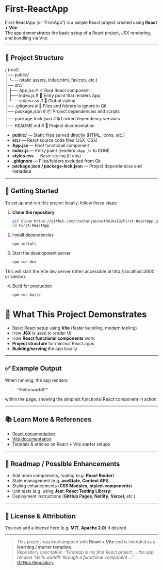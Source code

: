 # First-ReactApp

First-ReactApp (or “FirstApp”) is a simple React project created using **React + Vite**.  
The app demonstrates the basic setup of a React project, JSX rendering, and bundling via Vite.

---

## 🧪 Project Structure


/ (root)  
│── public/  
│   └── (static assets, index.html, favicon, etc.)  
│── src/  
│   ├── App.jsx          # ⚛️ Root React component  
│   ├── index.js         # 🚀 Entry point that renders App  
│   └── styles.css       # 🎨 Global styling  
│── .gitignore           # 🚫 Files and folders to ignore in Git  
│── package.json         # 📦 Project dependencies and scripts  
│── package-lock.json    # 🔒 Locked dependency versions  
│── README.md            # 📘 Project documentation  




- **public/** — Static files served directly (HTML, icons, etc.)  
- **src/** — React source code files (JSX, CSS)  
- **App.jsx** — Root functional component  
- **index.js** — Entry point (renders `<App />` to DOM)  
- **styles.css** — Basic styling (if any)  
- **.gitignore** — Files/folders excluded from Git  
- **package.json / package-lock.json** — Project dependencies and metadata  

---

## 🚀 Getting Started

To set up and run this project locally, follow these steps:

1. **Clone the repository**
   ```bash
   git clone https://github.com/chaitanyasivathmika19/First-ReactApp.git
   cd First-ReactApp
2. Install dependencies
   ```bash
   npm install
3. Start the development server
   ```bash
   npm run dev

This will start the Vite dev server (often accessible at http://localhost:3000 or similar).

4. Build for production
   ```bash
   npm run build


# 🎯 What This Project Demonstrates

- Basic React setup using **Vite** (faster bundling, modern tooling)  
- How **JSX** is used to render UI  
- How **React functional components** work  
- **Project structure** for minimal React apps  
- **Building/serving** the app locally  

---

## ✅ Example Output

When running, the app renders:

> **“Hello world!!”**

within the page, showing the simplest functional React component in action.

---

## 📚 Learn More & References

- [React documentation](https://reactjs.org/)  
- [Vite documentation](https://vitejs.dev/)  
- Tutorials & articles on React + Vite starter setups  

---

## 🚧 Roadmap / Possible Enhancements

- Add more components, routing (e.g. **React Router**)  
- State management (e.g. **useState**, **Context API**)  
- Styling enhancements (**CSS Modules**, **styled-components**)  
- Unit tests (e.g. using **Jest**, **React Testing Library**)  
- Deployment instructions (**GitHub Pages**, **Netlify**, **Vercel**, etc.)

---

## 📝 License & Attribution

You can add a license here (e.g. **MIT**, **Apache 2.0**) if desired.

---

> This project was bootstrapped with **React + Vite** and is intended as a **learning / starter template**.  
> Repository description: *“FirstApp is my first React project … the app renders ‘Hello world!!’ through a functional component …”*  
> [GitHub Repository](https://github.com/chaitanyasivathmika19/First-ReactApp)







